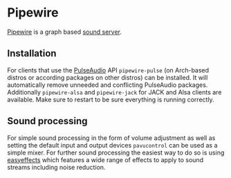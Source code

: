 # Pipewire

[Pipewire](https://pipewire.org) is a graph based
[sound server](/wiki/linux/audio.md#sound-server).

## Installation

For clients that use the [PulseAudio](/wiki/linux/pulseaudio.md) API
`pipewire-pulse` (on Arch-based distros or according
packages on other distros) can be installed.
It will automatically remove unneeded and conflicting PulseAudio packages.
Additionally `pipewire-alsa` and `pipewire-jack` for JACK and Alsa clients are
available.
Make sure to restart to be sure everything is running correctly.

## Sound processing

For simple sound processing in the form of volume adjustment as well as setting
the default input and output devices `pavucontrol` can be used as a simple
mixer.
For further sound processing the easiest way to do so is using
[easyeffects](/wiki/linux/easyeffects.md) which features a wide range of effects
to apply to sound streams including noise reduction.
